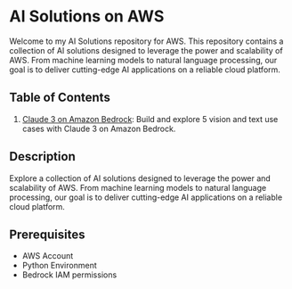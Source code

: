 # AI Solutions on AWS

Welcome to my AI Solutions repository for AWS. This repository contains a collection of AI solutions designed to leverage the power and scalability of AWS. From machine learning models to natural language processing, our goal is to deliver cutting-edge AI applications on a reliable cloud platform.

## Table of Contents

1. [Claude 3 on Amazon Bedrock](/claude-3-experiment/claude3-experiment.ipynb): Build and explore 5 vision and text use cases with Claude 3 on Amazon Bedrock. 

## Description

Explore a collection of AI solutions designed to leverage the power and scalability of AWS. From machine learning models to natural language processing, our goal is to deliver cutting-edge AI applications on a reliable cloud platform.

## Prerequisites

- AWS Account
- Python Environment
- Bedrock IAM permissions

